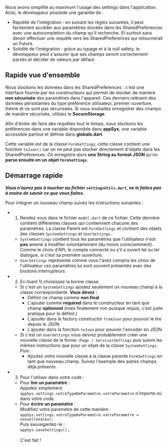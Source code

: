 Nous avons simplifié au maximum l'usage des settings dans l'application. Ainsi, le développeur possède une garantie de :
- Rapidité de l'intégration : en suivant les règles suivantes, il peut facilement accéder aux paramètres stockés dans les SharedPreferences avec une autocompletion du champ qu'il recherche. Et surtout sans devoir effectuer une requête vers les SharedPreferences qui retournerait un Future.
- Solidité de l'intégration : grâce au typage et à la null safety, le développeur peut s'assurer que ses champs seront correctement parsés et décider de valeurs par défaut. 

## Rapide vue d'ensemble 
Nous stockons les données dans les SharedPreferences : c'est une interface fournie par les constructeurs qui permet de stocker de manière **non sécurisée** des paramètres dans l'appareil. Ces derniers relèvent des données persistantes du type préférence utilisateur, premier ouverture, thème et ne sont pas sécurisées. Si vous souhaitez enregistrer des champs de manière sécurisée, utilisez le **SecureStorage**.

Afin d'éviter de faire des requêtes tout le temps, nous stockons les préférences dans une variable disponible dans **appSys**, une variable accessible partout et définie dans **globals.dart**.

Cette variable est de la classe `FormSettings`, cette classe contient une fonction `toJson()` car on ne peut pas stocker directement d'objets dans les SharedPreferences. On enregistre alors **une String au format JSON** qu'on **parse ensuite en un objet `FormSettings`**. 

## Démarrage rapide
***Vous n'aurez pas à toucher au fichier `settingsUtils.dart`, ne le faites pas à moins de savoir ce que vous faites.***

Pour intégrer un nouveau champ suivez les instructions suivantes :
- 1) Rendez vous dans le fichier `model.dart` de ce fichier. Cette dernière contient différentes classes qui contiennent chacune des paramètres. La classe Parent est `FormSettings` et contient des objets des classes `SystemSettings` et `UserSettings`.
  - `SystemSettings` contient tous les paramètres que l'utilisateur n'est **pas** amené à modifier volontairement (du moins consciemment). Comme le choix d'API, le compte connecté ou s'il a ouvert tel ou tel dialogue, si c'est sa première ouverture.
  - `UserSettings` représente comme vous l'avez compris les choix de l'utilisateur ces paramètres lui sont souvent présentés avec des boutons interrupteurs.
- 2) En lisant 1) choisissez la bonne classe. 
  - Si c'est un `SystemSettings` ajoutez seulement un nouveau champ à la classe correspondante. **Vous devez :** 
    - Définir ce champ comme **non final** 
    - L'ajouter comme **required** dans le constructeur en tant que champ **optionnel** (mais finalement non puisque requis, c'est juste pratique pour le définir.)
    - L'ajouter dans le factory constructor `fromJson` pour pouvoir le lire depuis le JSON  
    - L'ajouter dans la fonction `toJson` pour pouvoir l'encoder en JSON
  - Si c'est un `UserSettings` vous devrez probablement créer une nouvelle classe de la forme `(Page / Service)Settings` puis suivre les mêmes instructions que pour un objet de la classe `SystemSettings`. Puis :
    - Ajoutez votre nouvelle classe à la classe parente `FormSettings` en tant que nouveau champ. Suivez l'exemple des autres champs déjà présents.
- 3) Pour l'utiliser dans votre code :
  - Pour **lire un paramètre** : 
  <br>Appelez simplement `appSys.settings.votreTypeDeParametre.votreParametre` n'importe où dans votre code.
  - Pour **écrire un paramètre** :
  <br>Modifiez votre paramètre de cette manière : <br>```appSys.settings.votreTypeDeParametre.votreParametre = nouvelleValeur;```
  <br>Puis sauvegardez-le : <br>`appSys.saveSettings();`. <br><br>C'est fait !

